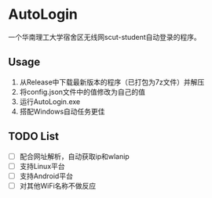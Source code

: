 # AutoLogin
一个华南理工大学宿舍区无线网scut-student自动登录的程序。

## Usage
1. 从Release中下载最新版本的程序（已打包为7z文件）并解压
2. 将config.json文件中的值修改为自己的值
3. 运行AutoLogin.exe
4. 搭配Windows自动任务更佳

## TODO List
- [ ] 配合网址解析，自动获取ip和wlanip
- [ ] 支持Linux平台
- [ ] 支持Android平台
- [ ] 对其他WiFi名称不做反应